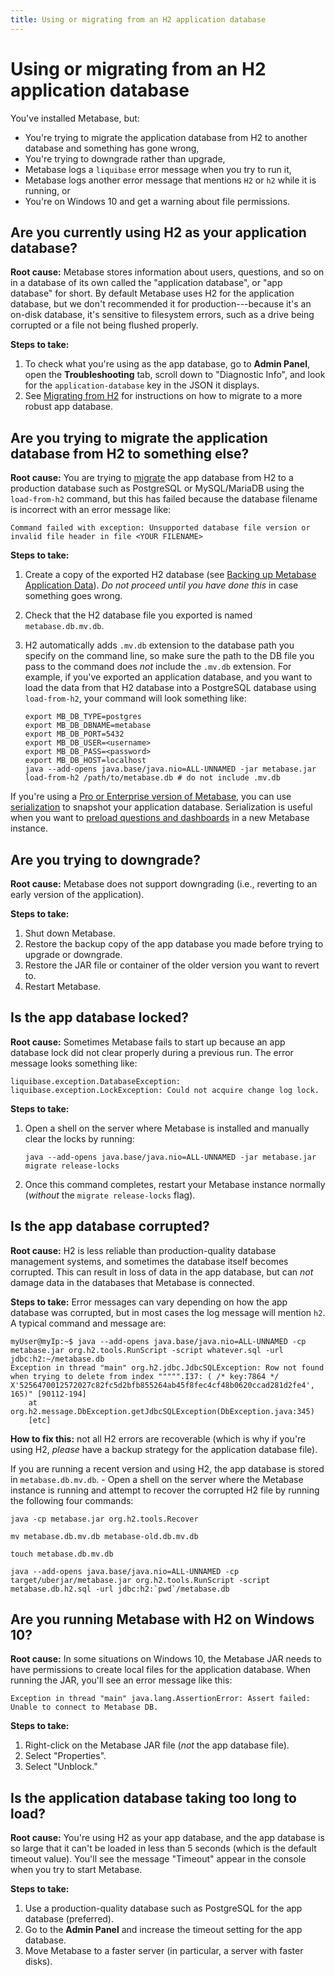 ```yaml
---
title: Using or migrating from an H2 application database
---
```


# Using or migrating from an H2 application database

You've installed Metabase, but:

- You're trying to migrate the application database from H2 to another database and something has gone wrong,
- You're trying to downgrade rather than upgrade,
- Metabase logs a `liquibase` error message when you try to run it,
- Metabase logs another error message that mentions `H2` or `h2` while it is running, or
- You're on Windows 10 and get a warning about file permissions.

## Are you currently using H2 as your application database?

**Root cause:** Metabase stores information about users, questions, and so on in a database of its own called the "application database", or "app database" for short. By default Metabase uses H2 for the application database, but we don't recommended it for production---because it's an on-disk database, it's sensitive to filesystem errors, such as a drive being corrupted or a file not being flushed properly.

**Steps to take:**

1. To check what you're using as the app database, go to **Admin Panel**, open the **Troubleshooting** tab, scroll down to "Diagnostic Info", and look for the `application-database` key in the JSON it displays.
2. See [Migrating from H2](../../installation-and-operation/migrating-from-h2.md) for instructions on how to migrate to a more robust app database.

## Are you trying to migrate the application database from H2 to something else?

**Root cause:** You are trying to [migrate](../../installation-and-operation/migrating-from-h2.md) the app database from H2 to a production database such as PostgreSQL or MySQL/MariaDB using the `load-from-h2` command, but this has failed because the database filename is incorrect with an error message like:

```
Command failed with exception: Unsupported database file version or invalid file header in file <YOUR FILENAME>
```

**Steps to take:**

1.  Create a copy of the exported H2 database (see [Backing up Metabase Application Data][backup]). _Do not proceed until you have done this_ in case something goes wrong.

2.  Check that the H2 database file you exported is named `metabase.db.mv.db`.

3.  H2 automatically adds `.mv.db` extension to the database path you specify on the command line, so make sure the path to the DB file you pass to the command does _not_ include the `.mv.db` extension. For example, if you've exported an application database, and you want to load the data from that H2 database into a PostgreSQL database using `load-from-h2`, your command will look something like:

    ```
    export MB_DB_TYPE=postgres
    export MB_DB_DBNAME=metabase
    export MB_DB_PORT=5432
    export MB_DB_USER=<username>
    export MB_DB_PASS=<password>
    export MB_DB_HOST=localhost
    java --add-opens java.base/java.nio=ALL-UNNAMED -jar metabase.jar load-from-h2 /path/to/metabase.db # do not include .mv.db
    ```

If you're using a [Pro or Enterprise version of Metabase][enterprise], you can use [serialization][serialization-docs] to snapshot your application database. Serialization is useful when you want to [preload questions and dashboards][serialization-learn] in a new Metabase instance.

## Are you trying to downgrade?

**Root cause:** Metabase does not support downgrading (i.e., reverting to an early version of the application).

**Steps to take:**

1.  Shut down Metabase.
2.  Restore the backup copy of the app database you made before trying to upgrade or downgrade.
3.  Restore the JAR file or container of the older version you want to revert to.
4.  Restart Metabase.

## Is the app database locked?

**Root cause:** Sometimes Metabase fails to start up because an app database lock did not clear properly during a previous run. The error message looks something like:

```
liquibase.exception.DatabaseException: liquibase.exception.LockException: Could not acquire change log lock.
```

**Steps to take:**

1.  Open a shell on the server where Metabase is installed and manually clear the locks by running:

    ```
    java --add-opens java.base/java.nio=ALL-UNNAMED -jar metabase.jar migrate release-locks
    ```

2.  Once this command completes, restart your Metabase instance normally (_without_ the `migrate release-locks` flag).

## Is the app database corrupted?

**Root cause:** H2 is less reliable than production-quality database management systems, and sometimes the database itself becomes corrupted. This can result in loss of data in the app database, but can _not_ damage data in the databases that Metabase is connected.

**Steps to take:** Error messages can vary depending on how the app database was corrupted, but in most cases the log message will mention `h2`. A typical command and message are:

```
myUser@myIp:~$ java --add-opens java.base/java.nio=ALL-UNNAMED -cp metabase.jar org.h2.tools.RunScript -script whatever.sql -url jdbc:h2:~/metabase.db
Exception in thread "main" org.h2.jdbc.JdbcSQLException: Row not found when trying to delete from index """"".I37: ( /* key:7864 */ X'5256470012572027c82fc5d2bfb855264ab45f8fec4cf48b0620ccad281d2fe4', 165)" [90112-194]
    at org.h2.message.DbException.getJdbcSQLException(DbException.java:345)
    [etc]
```

**How to fix this:** not all H2 errors are recoverable (which is why if you're using H2, _please_ have a backup strategy for the application database file).

If you are running a recent version and using H2, the app database is stored in `metabase.db.mv.db`. - Open a shell on the server where the Metabase instance is running and attempt to recover the corrupted H2 file by running the following four commands:

```
java -cp metabase.jar org.h2.tools.Recover

mv metabase.db.mv.db metabase-old.db.mv.db

touch metabase.db.mv.db

java --add-opens java.base/java.nio=ALL-UNNAMED -cp target/uberjar/metabase.jar org.h2.tools.RunScript -script metabase.db.h2.sql -url jdbc:h2:`pwd`/metabase.db
```

## Are you running Metabase with H2 on Windows 10?

**Root cause:** In some situations on Windows 10, the Metabase JAR needs to have permissions to create local files for the application database. When running the JAR, you'll see an error message like this:

```
Exception in thread "main" java.lang.AssertionError: Assert failed: Unable to connect to Metabase DB.
```

**Steps to take:**

1.  Right-click on the Metabase JAR file (_not_ the app database file).
2.  Select "Properties".
3.  Select "Unblock."

## Is the application database taking too long to load?

**Root cause:** You're using H2 as your app database, and the app database is so large that it can't be loaded in less than 5 seconds (which is the default timeout value). You'll see the message "Timeout" appear in the console when you try to start Metabase.

**Steps to take:**

1.  Use a production-quality database such as PostgreSQL for the app database (preferred).
2.  Go to the **Admin Panel** and increase the timeout setting for the app database.
3.  Move Metabase to a faster server (in particular, a server with faster disks).

[backup]: ../../installation-and-operation/backing-up-metabase-application-data.md
[enterprise]: https://www.metabase.com/pricing
[serialization-docs]: ../../installation-and-operation/serialization.md
[serialization-learn]: https://www.metabase.com/learn/metabase-basics/administration/administration-and-operation/serialization
